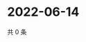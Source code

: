 # 2022-06-14

共 0 条

<!-- BEGIN WEIBO -->
<!-- 最后更新时间 Tue Jun 14 2022 06:16:06 GMT+0800 (China Standard Time) -->

<!-- END WEIBO -->
